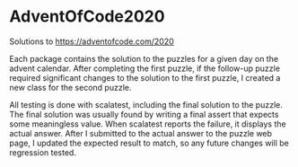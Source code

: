 # AdventOfCode2020
Solutions to https://adventofcode.com/2020

Each package contains the solution to the puzzles for a given day on the advent calendar. After completing the first puzzle, if the follow-up puzzle required significant changes to the solution to the first puzzle, I created a new class for the second puzzle.

All testing is done with scalatest, including the final solution to the puzzle. The final solution was usually found by writing a final assert that expects some meaningless value. When scalatest reports the failure, it displays the actual answer. After I submitted to the actual answer to the puzzle web page, I updated the expected result to match, so any future changes will be regression tested.